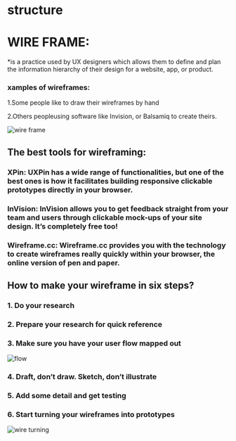 # structure

# WIRE FRAME:
*is a practice used by UX designers which allows them to define and plan the information hierarchy of their design for a website, app, or product.

### xamples of wireframes:
1.Some people like to draw their wireframes by hand

2.Others peopleusing software like Invision, or Balsamiq to create theirs. 

![wire frame](https://d33wubrfki0l68.cloudfront.net/dbb80f2f6a5dafa25f702ad00bc429057fb59cec/52716/en/blog/uploads/versions/samuel-student-wireframe---x----972-715x---.png)

## The best tools for wireframing:

### XPin: UXPin has a wide range of functionalities, but one of the best ones is how it facilitates building responsive clickable prototypes directly in your browser.

### InVision: InVision allows you to get feedback straight from your team and users through clickable mock-ups of your site design. It’s completely free too!

### Wireframe.cc: Wireframe.cc provides you with the technology to create wireframes really quickly within your browser, the online version of pen and paper.

## How to make your wireframe in six steps?

### 1. Do your research

### 2. Prepare your research for quick reference

### 3. Make sure you have your user flow mapped out

![flow](https://d33wubrfki0l68.cloudfront.net/d05f41832b3fcbf49c8c0efc39552b1531c13bcd/ca978/en/blog/uploads/mapping-out-a-user-flow-by-hand.jpg)


### 4. Draft, don’t draw. Sketch, don’t illustrate

### 5. Add some detail and get testing


### 6. Start turning your wireframes into prototypes

![wire turning](https://d33wubrfki0l68.cloudfront.net/5513d625ddd0c1e3cf21ab58bcedf82e73812c23/74794/en/blog/uploads/working-with-a-fellow-designer-wireframing.jpg)




